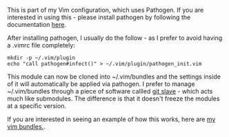 This is part of my Vim configuration, which uses Pathogen. If you
are interested in using this - please install pathogen by following
the documentation [here](https://github.com/tpope/vim-pathogen).

After installing pathogen, I usually do the follow - as I prefer to
avoid having a .vimrc file completely:

    mkdir -p ~/.vim/plugin
    echo "call pathogen#infect()" > ~/.vim/plugin/pathogen_init.vim

This module can now be cloned into ~/.vim/bundles and the settings
inside of it will automatically be applied via pathogen. I prefer
to manage ~/.vim/bundles through a piece of software callled
[git slave](http://gitslave.sourceforge.net/) - which acts much
like submodules. The difference is that it doesn't freeze the
modules at a specific version.

If you are interested in seeing an example of how this works, here
are [my vim bundles.](https://github.com/monokrome/vim-bundles).


